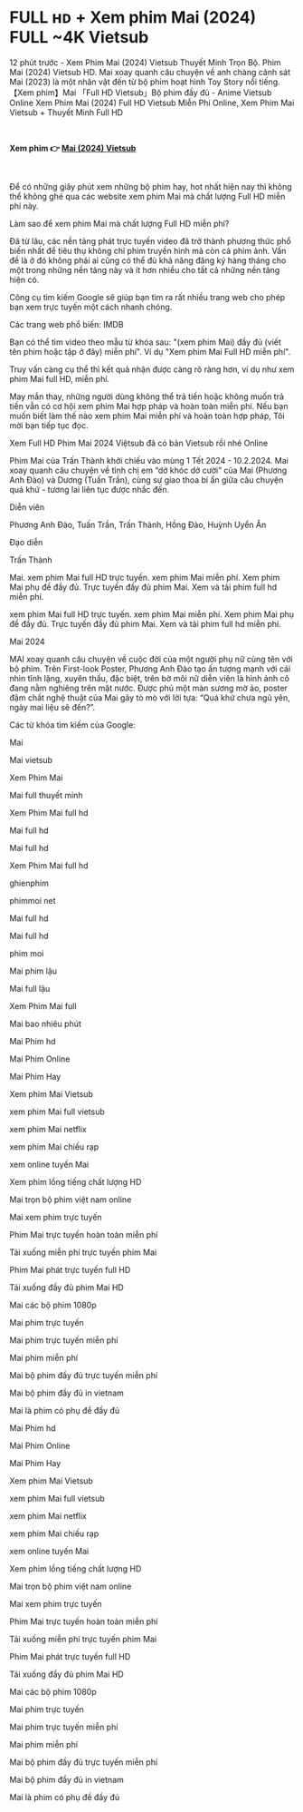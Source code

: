 <h1>FULL ʜᴅ + Xem phim Mai (2024) FULL ~4K Vietsub</h1>
<p>12 phút trước - Xem Phim Mai (2024) Vietsub Thuyết Minh Trọn Bộ. Phim Mai (2024) Vietsub HD. Mai xoay quanh câu chuyện về anh chàng cảnh sát Mai (2023) là một nhân vật đến từ bộ phim hoạt hình Toy Story nổi tiếng. 【Xem phim】Mai 「Full HD Vietsub」Bộ phim đầy đủ - Anime Vietsub Online Xem Phim Mai (2024) Full HD Vietsub Miễn Phí Online, Xem Phim Mai Vietsub + Thuyết Minh Full HD</p>
<p><b><br></b></p>
<p><b>Xem phim 👉 <a href="https://justwatchmovie4k.com/vi/movie/1210973/mai" rel="noopener">Mai (2024) Vietsub</a></b></p>
<p><b><br></b></p>
<p>Để có những giây phút xem những bộ phim hay, hot nhất hiện nay thì không thể không ghé qua các website xem phim Mai mà chất lượng Full HD miễn phí này.</p>

<p>Làm sao để xem phim Mai mà chất lượng Full HD miễn phí?</p>

<p>Đã từ lâu, các nền tảng phát trực tuyến video đã trở thành phương thức phổ biến nhất để tiêu thụ không chỉ phim truyền hình mà còn cả phim ảnh. Vấn đề là ở đó không phải ai cũng có thể đủ khả năng đăng ký hàng tháng cho một trong những nền tảng này và ít hơn nhiều cho tất cả những nền tảng hiện có.</p>

<p>Công cụ tìm kiếm Google sẽ giúp bạn tìm ra rất nhiều trang web cho phép bạn xem trực tuyến một cách nhanh chóng.</p>

<p>Các trang web phổ biến: IMDB</p>

<p>Bạn có thể tìm video theo mẫu từ khóa sau: "(xem phim Mai) đầy đủ (viết tên phim hoặc tập ở đây) miễn phí". Ví dụ "Xem phim Mai Full HD miễn phí".</p>

<p>Truy vấn càng cụ thể thì kết quả nhận được càng rõ ràng hơn, ví dụ như xem phim Mai full HD, miễn phí.</p>

<p>May mắn thay, những người dùng không thể trả tiền hoặc không muốn trả tiền vẫn có cơ hội xem phim Mai hợp pháp và hoàn toàn miễn phí. Nếu bạn muốn biết làm thế nào xem phim Mai miễn phí và hoàn toàn hợp pháp, Tôi mời bạn tiếp tục đọc.</p>

<p>Xem Full HD Phim Mai 2024 Việtsub đã có bản Vietsub rồi nhé Online</p>

<p>Phim Mai của Trấn Thành khởi chiếu vào mùng 1 Tết 2024 - 10.2.2024. Mai xoay quanh câu chuyện về tình chị em “dở khóc dở cười” của Mai (Phương Anh Đào) và Dương (Tuấn Trần), cùng sự giao thoa bí ẩn giữa câu chuyện quá khứ - tương lai liên tục được nhắc đến.</p>

<p>Diễn viên</p>

<p>Phương Anh Đào, Tuấn Trần, Trấn Thành, Hồng Đào, Huỳnh Uyển Ân</p>

<p>Đạo diễn</p>

<p>Trấn Thành</p>

<p>Mai. xem phim Mai full HD trực tuyến. xem phim Mai miễn phí. Xem phim Mai phụ đề đầy đủ. Trực tuyến đầy đủ phim Mai. Xem và tải phim full hd miễn phí.</p>

<p>xem phim Mai full HD trực tuyến. xem phim Mai miễn phí. Xem phim Mai phụ đề đầy đủ. Trực tuyến đầy đủ phim Mai. Xem và tải phim full hd miễn phí.</p>

<p>Mai 2024</p>

<p>MAI xoay quanh câu chuyện về cuộc đời của một người phụ nữ cùng tên với bộ phim. Trên First-look Poster, Phương Anh Đào tạo ấn tượng mạnh với cái nhìn tĩnh lặng, xuyên thấu, đặc biệt, trên bờ môi nữ diễn viên là hình ảnh cô đang nằm nghiêng trên mặt nước. Được phủ một màn sương mờ ảo, poster đậm chất nghệ thuật của Mai gây tò mò với lời tựa: “Quá khứ chưa ngủ yên, ngày mai liệu sẽ đến?”.</p>

<p>Các từ khóa tìm kiếm của Google:</p>

<p>Mai</p>

<p>Mai vietsub</p>

<p>Xem Phim Mai</p>

<p>Mai full thuyết minh</p>

<p>Xem Phim Mai full hd</p>

<p>Mai full hd</p>

<p>Mai full hd</p>

<p>Xem Phim Mai full hd</p>

<p>ghienphim</p>

<p>phimmoi net</p>

<p>Mai full hd</p>

<p>Mai full hd</p>

<p>phim moi</p>

<p>Mai phim lậu</p>

<p>Mai full lậu</p>

<p>Xem Phim Mai full</p>

<p>Mai bao nhiêu phút</p>

<p>Mai Phim hd</p>

<p>Mai Phim Online</p>

<p>Mai Phim Hay</p>

<p>Xem phim Mai Vietsub</p>

<p>xem phim Mai full vietsub</p>

<p>xem phim Mai netflix</p>

<p>xem phim Mai chiếu rạp</p>

<p>xem online tuyến Mai</p>

<p>Xem phim lồng tiếng chất lượng HD</p>

<p>Mai trọn bộ phim việt nam online</p>

<p>Mai xem phim trực tuyến</p>

<p>Phim Mai trực tuyến hoàn toàn miễn phí</p>

<p>Tải xuống miễn phí trực tuyến phim Mai</p>

<p>Phim Mai phát trực tuyến full HD</p>

<p>Tải xuống đầy đủ phim Mai HD</p>

<p>Mai các bộ phim 1080p</p>

<p>Mai phim trực tuyến</p>

<p>Mai phim trực tuyến miễn phí</p>

<p>Mai phim miễn phí</p>

<p>Mai bộ phim đầy đủ trực tuyến miễn phí</p>

<p>Mai bộ phim đầy đủ in vietnam</p>

<p>Mai là phim có phụ đề đầy đủ</p>

<p>Mai Phim hd</p>

<p>Mai Phim Online</p>

<p>Mai Phim Hay</p>

<p>Xem phim Mai Vietsub</p>

<p>xem phim Mai full vietsub</p>

<p>xem phim Mai netflix</p>

<p>xem phim Mai chiếu rạp</p>

<p>xem online tuyến Mai</p>

<p>Xem phim lồng tiếng chất lượng HD</p>

<p>Mai trọn bộ phim việt nam online</p>

<p>Mai xem phim trực tuyến</p>

<p>Phim Mai trực tuyến hoàn toàn miễn phí</p>

<p>Tải xuống miễn phí trực tuyến phim Mai</p>

<p>Phim Mai phát trực tuyến full HD</p>

<p>Tải xuống đầy đủ phim Mai HD</p>

<p>Mai các bộ phim 1080p</p>

<p>Mai phim trực tuyến</p>

<p>Mai phim trực tuyến miễn phí</p>

<p>Mai phim miễn phí</p>

<p>Mai bộ phim đầy đủ trực tuyến miễn phí</p>

<p>Mai bộ phim đầy đủ in vietnam</p>

<p>Mai là phim có phụ đề đầy đủ</p>
